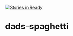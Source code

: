 [![Stories in Ready](https://badge.waffle.io/sophia-lee/dads-spaghetti.png?label=ready&title=Ready)](https://waffle.io/sophia-lee/dads-spaghetti?utm_source=badge)
# dads-spaghetti